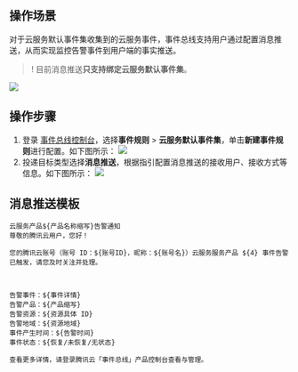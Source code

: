 ## 操作场景
对于云服务默认事件集收集到的云服务事件，事件总线支持用户通过配置消息推送，从而实现监控告警事件到用户端的事实推送。
>! 目前消息推送**只支持绑定云服务默认事件集**。

![](https://main.qcloudimg.com/raw/c0ae94c59d63fcd501c96ecee86d5516.png)

## 操作步骤
1. 登录 [事件总线控制台](https://console.cloud.tencent.com/eb)，选择**事件规则** > **云服务默认事件集**，单击**新建事件规则**进行配置。如下图所示：
![](https://main.qcloudimg.com/raw/8fdeef7eb24cfd807f6a88a8d9f0ffba.png)
2. 投递目标类型选择**消息推送**，根据指引配置消息推送的接收用户、接收方式等信息。如下图所示：
![](https://main.qcloudimg.com/raw/ef30036cd69a5ecf1a9d7cb25132e84c.png)


## 消息推送模板

```
云服务产品${产品名称缩写}告警通知
尊敬的腾讯云用户，您好！

您的腾讯云账号（账号 ID：${账号ID}，昵称：${账号名}）云服务服务产品 ${4} 事件告警已触发，请您及时关注并处理。



告警事件：${事件详情}
告警产品：${产品缩写}
告警资源：${资源具体 ID}
告警地域：${资源地域}
事件产生时间：${告警时间}
事件状态：${恢复/未恢复/无状态}

查看更多详情，请登录腾讯云「事件总线」产品控制台查看与管理。
```

